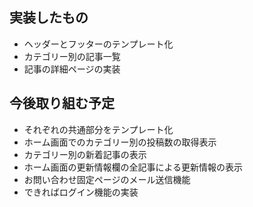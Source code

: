 ## 実装したもの
- ヘッダーとフッターのテンプレート化
- カテゴリー別の記事一覧
- 記事の詳細ページの実装

## 今後取り組む予定
- それぞれの共通部分をテンプレート化
- ホーム画面でのカテゴリー別の投稿数の取得表示
- カテゴリー別の新着記事の表示
- ホーム画面の更新情報欄の全記事による更新情報の表示
- お問い合わせ固定ページのメール送信機能
- できればログイン機能の実装
